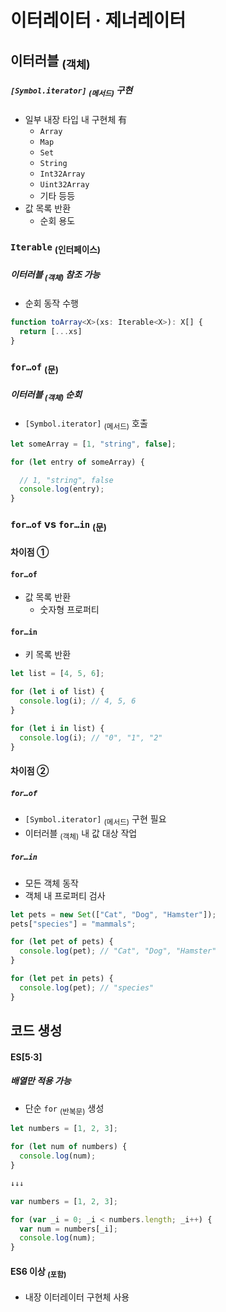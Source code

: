 이터레이터 · 제너레이터
========================

## 이터러블 <sub>(객체)</sub>

##### `[Symbol.iterator]` <sub>(메서드)</sub> 구현
- 일부 내장 타입 내 구현체 有
  - `Array`
  - `Map`
  - `Set`
  - `String`
  - `Int32Array`
  - `Uint32Array`
  - 기타 등등
- 값 목록 반환
  - 순회 용도

### `Iterable` <sub>(인터페이스)</sub>

##### 이터러블 <sub>(객체)</sub> 참조 가능
- 순회 동작 수행
```ts
function toArray<X>(xs: Iterable<X>): X[] {
  return [...xs]
}
```

### `for…of` <sub>(문)</sub>

##### 이터러블 <sub>(객체)</sub> 순회
- `[Symbol.iterator]` <sub>(메서드)</sub> 호출
```ts
let someArray = [1, "string", false];

for (let entry of someArray) {

  // 1, "string", false
  console.log(entry);
}
```

### `for…of` vs `for…in` <sub>(문)</sub>

#### 차이점 ①

#### `for…of`
- 값 목록 반환
  - 숫자형 프로퍼티

#### `for…in`
  - 키 목록 반환
```ts
let list = [4, 5, 6];

for (let i of list) {
  console.log(i); // 4, 5, 6
}

for (let i in list) {
  console.log(i); // "0", "1", "2"
}
```

#### 차이점 ②

##### `for…of`
- `[Symbol.iterator]` <sub>(메서드)</sub> 구현 필요
- 이터러블 <sub>(객체)</sub> 내 값 대상 작업

##### `for…in`
- 모든 객체 동작
- 객체 내 프로퍼티 검사
```ts
let pets = new Set(["Cat", "Dog", "Hamster"]);
pets["species"] = "mammals";

for (let pet of pets) {
  console.log(pet); // "Cat", "Dog", "Hamster"
}

for (let pet in pets) {
  console.log(pet); // "species"
}
```

## 코드 생성

#### ES\[5·3\]

##### 배열만 적용 가능
- 단순 `for` <sub>(반복문)</sub> 생성
```ts
let numbers = [1, 2, 3];

for (let num of numbers) {
  console.log(num);
}

↓↓↓

var numbers = [1, 2, 3];

for (var _i = 0; _i < numbers.length; _i++) {
  var num = numbers[_i];
  console.log(num);
}
```

#### ES6 이상 <sub>(포함)</sub>
- 내장 이터레이터 구현체 사용
